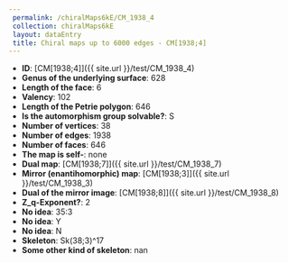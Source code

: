 ```yaml
--- 
 permalink: /chiralMaps6kE/CM_1938_4 
 collection: chiralMaps6kE
 layout: dataEntry
 title: Chiral maps up to 6000 edges - CM[1938;4]
---
```


- **ID**: [CM[1938;4]]({{ site.url }}/test/CM_1938_4)
- **Genus of the underlying surface**: 628
- **Length of the face**: 6
- **Valency**: 102
- **Length of the Petrie polygon**: 646
- **Is the automorphism group solvable?**: S
- **Number of vertices**: 38
- **Number of edges**: 1938
- **Number of faces**: 646
- **The map is self-**: none
- **Dual map**: [CM[1938;7]]({{ site.url }}/test/CM_1938_7)
- **Mirror (enantihomorphic) map**: [CM[1938;3]]({{ site.url }}/test/CM_1938_3)
- **Dual of the mirror image**: [CM[1938;8]]({{ site.url }}/test/CM_1938_8)
- **Z_q-Exponent?**: 2
- **No idea**:  35:3
- **No idea**: Y
- **No idea**: N
- **Skeleton**: Sk(38;3)^17
- **Some other kind of skeleton**: nan

